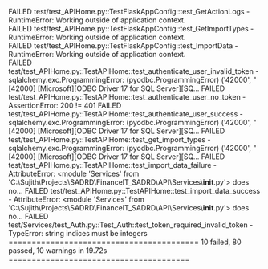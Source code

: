 FAILED test/test_APIHome.py::TestFlaskAppConfig::test_GetActionLogs - RuntimeError: Working outside of application context.     
FAILED test/test_APIHome.py::TestFlaskAppConfig::test_GetImportTypes - RuntimeError: Working outside of application context.    
FAILED test/test_APIHome.py::TestFlaskAppConfig::test_ImportData - RuntimeError: Working outside of application context.        
FAILED test/test_APIHome.py::TestAPIHome::test_authenticate_user_invalid_token - sqlalchemy.exc.ProgrammingError: (pyodbc.ProgrammingError) ('42000', "[42000] [Microsoft][ODBC Driver 17 for SQL Server][SQ...
FAILED test/test_APIHome.py::TestAPIHome::test_authenticate_user_no_token - AssertionError: 200 != 401
FAILED test/test_APIHome.py::TestAPIHome::test_authenticate_user_success - sqlalchemy.exc.ProgrammingError: (pyodbc.ProgrammingError) ('42000', "[42000] [Microsoft][ODBC Driver 17 for SQL Server][SQ...
FAILED test/test_APIHome.py::TestAPIHome::test_get_import_types - sqlalchemy.exc.ProgrammingError: (pyodbc.ProgrammingError) ('42000', "[42000] [Microsoft][ODBC Driver 17 for SQL Server][SQ...
FAILED test/test_APIHome.py::TestAPIHome::test_import_data_failure - AttributeError: <module 'Services' from 'C:\\Sujith\\Projects\\SADRD\\FinanceIT_SADRD\\API\\Services\\__init__.py'> does no...
FAILED test/test_APIHome.py::TestAPIHome::test_import_data_success - AttributeError: <module 'Services' from 'C:\\Sujith\\Projects\\SADRD\\FinanceIT_SADRD\\API\\Services\\__init__.py'> does no...
FAILED test/Services/test_Auth.py::Test_Auth::test_token_required_invalid_token - TypeError: string indices must be integers    
========================================= 10 failed, 80 passed, 10 warnings in 19.72s =======================================

